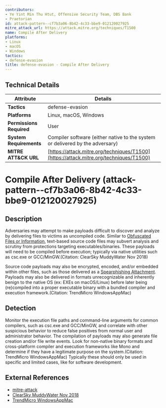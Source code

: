 ```yaml
---
contributors:
- Ye Yint Min Thu Htut, Offensive Security Team, DBS Bank
- Praetorian
id: attack-pattern--cf7b3a06-8b42-4c33-bbe9-012120027925
mitre_attack_url: https://attack.mitre.org/techniques/T1500
name: Compile After Delivery
platforms:
- Linux
- macOS
- Windows
tactics:
- defense-evasion
title: defense-evasion - Compile After Delivery
---
```


## Technical Details

| Attribute | Details |
|-----------|----------|
| **Tactics** | defense-evasion |
| **Platforms** | Linux, macOS, Windows |
| **Permissions Required** | User |
| **System Requirements** | Compiler software (either native to the system or delivered by the adversary) |
| **MITRE ATT&CK URL** | [https://attack.mitre.org/techniques/T1500](https://attack.mitre.org/techniques/T1500) |

# Compile After Delivery (attack-pattern--cf7b3a06-8b42-4c33-bbe9-012120027925)

## Description
Adversaries may attempt to make payloads difficult to discover and analyze by delivering files to victims as uncompiled code. Similar to [Obfuscated Files or Information](https://attack.mitre.org/techniques/T1027), text-based source code files may subvert analysis and scrutiny from protections targeting executables/binaries. These payloads will need to be compiled before execution; typically via native utilities such as csc.exe or GCC/MinGW.(Citation: ClearSky MuddyWater Nov 2018)

Source code payloads may also be encrypted, encoded, and/or embedded within other files, such as those delivered as a [Spearphishing Attachment](https://attack.mitre.org/techniques/T1193). Payloads may also be delivered in formats unrecognizable and inherently benign to the native OS (ex: EXEs on macOS/Linux) before later being (re)compiled into a proper executable binary with a bundled compiler and execution framework.(Citation: TrendMicro WindowsAppMac)


## Detection
Monitor the execution file paths and command-line arguments for common compilers, such as csc.exe and GCC/MinGW, and correlate with other suspicious behavior to reduce false positives from normal user and administrator behavior. The compilation of payloads may also generate file creation and/or file write events. Look for non-native binary formats and cross-platform compiler and execution frameworks like Mono and determine if they have a legitimate purpose on the system.(Citation: TrendMicro WindowsAppMac) Typically these should only be used in specific and limited cases, like for software development.

## External References
- [mitre-attack](https://attack.mitre.org/techniques/T1500)
- [ClearSky MuddyWater Nov 2018](https://www.clearskysec.com/wp-content/uploads/2018/11/MuddyWater-Operations-in-Lebanon-and-Oman.pdf)
- [TrendMicro WindowsAppMac](https://blog.trendmicro.com/trendlabs-security-intelligence/windows-app-runs-on-mac-downloads-info-stealer-and-adware/)
